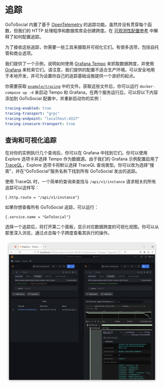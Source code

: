 # 追踪

GoToSocial 内置了基于 [OpenTelemetry][otel] 的追踪功能。虽然并没有贯穿每个函数，但我们的 HTTP 处理程序和数据库库会创建跨度。在 [可观测性配置参考][obs] 中解释了如何配置追踪。

为了接收这些追踪，你需要一些工具来摄取并可视化它们。有很多选项，包括自托管和商业选项。

我们提供了一个示例，说明如何使用 [Grafana Tempo][tempo] 来抓取数据跨度，并使用 [Grafana][grafana] 来检索它们。请注意，我们提供的配置不适合生产环境。可以安全地用于本地开发，并可为设置你自己的追踪基础设施提供一个良好的起点。

你需要获取 [`example/tracing`][ext] 中的文件。获取这些文件后，你可以运行 `docker-compose up -d` 来启动 Tempo 和 Grafana。在两个服务运行后，可以将以下内容添加到 GoToSocial 配置中，并重新启动你的实例：

```yaml
tracing-enabled: true
tracing-transport: "grpc"
tracing-endpoint: "localhost:4317"
tracing-insecure-transport: true
```

[otel]: https://opentelemetry.io/
[obs]: ../configuration/observability.md
[tempo]: https://grafana.com/oss/tempo/
[grafana]: https://grafana.com/oss/grafana/
[ext]: https://github.com/superseriousbusiness/gotosocial/tree/main/example/tracing

## 查询和可视化追踪

在对你的实例执行几个查询后，你可以在 Grafana 中找到它们。你可以使用 Explore 选项卡并选择 Tempo 作为数据源。由于我们的 Grafana 示例配置启用了 [TraceQL][traceql]，Explore 选项卡将默认选择 TraceQL 查询类型。你可以改为选择“搜索”，并在“GoToSocial”服务名称下找到所有 GoToSocial 发出的追踪。

使用 TraceQL 时，一个简单的查询来查找与 `/api/v1/instance` 请求相关的所有追踪可以这样写：

```
{.http.route = "/api/v1/instance"}
```

如果你想查看所有 GoToSocial 追踪，可以运行：

```
{.service.name = "GoToSocial"}
```

选择一个追踪后，将打开第二个面板，显示对应数据跨度的可视化视图。你可以从那里深入浏览，通过点击每个子跨度查看其执行的操作。

![Grafana 显示 /api/v1/instance 端点的追踪](../../../assets/tracing.png)

[traceql]: https://grafana.com/docs/tempo/latest/traceql/
